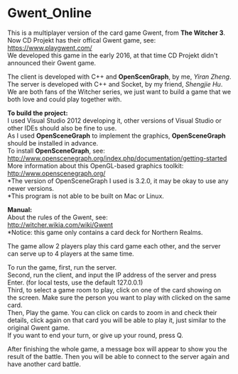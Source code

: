 # Gwent_Online
This is a multiplayer version of the card game Gwent, from <b>The Witcher 3</b>.  
Now CD Projekt has their offical Gwent game, see:  
https://www.playgwent.com/  
We developed this game in the early 2016, at that time CD Projekt didn't announced their Gwent game.  

The client is developed with C++ and <b>OpenScenGraph</b>, by me, <i>Yiran Zheng</i>.  
The server is developed with C++ and Socket, by my friend, <i>Shengjie Hu</i>.  
We are both fans of the Witcher series, we just want to build a game that we both love and could play together with.  
  
<b>To build the project:</b>  
I used Visual Studio 2012 developing it, other versions of Visual Studio or other IDEs should also be fine to use.  
As I used <b>OpenSceneGraph</b> to implement the graphics, <b>OpenSceneGraph</b> should be installed in advance.  
To install <b>OpenSceneGraph</b>, see:  
http://www.openscenegraph.org/index.php/documentation/getting-started  
More information about this OpenGL-based graphics toolkit:  
http://www.openscenegraph.org/  
*The version of OpenSceneGraph I used is 3.2.0, it may be okay to use any newer versions.  
*This program is not able to be built on Mac or Linux.  
  
<b>Manual:</b>  
About the rules of the Gwent, see:  
http://witcher.wikia.com/wiki/Gwent  
*Notice: this game only contains a card deck for Northern Realms.  
  
The game allow 2 players play this card game each other, and the server can serve up to 4 players at the same time.  
  
To run the game, first, run the server.  
Second, run the client, and input the IP address of the server and press Enter. (for local tests, use the default 127.0.0.1)  
Third, to select a game room to play, click on one of the card showing on the screen. Make sure the person you want to play with clicked on the same card.  
Then, Play the game. You can click on cards to zoom in and check their details, click again on that card you will be able to play it, just similar to the original Gwent game.  
If you want to end your turn, or give up your round, press Q.  
  
After finishing the whole game, a message box will appear to show you the result of the battle. Then you will be able to connect to the server again and have another card battle.  
